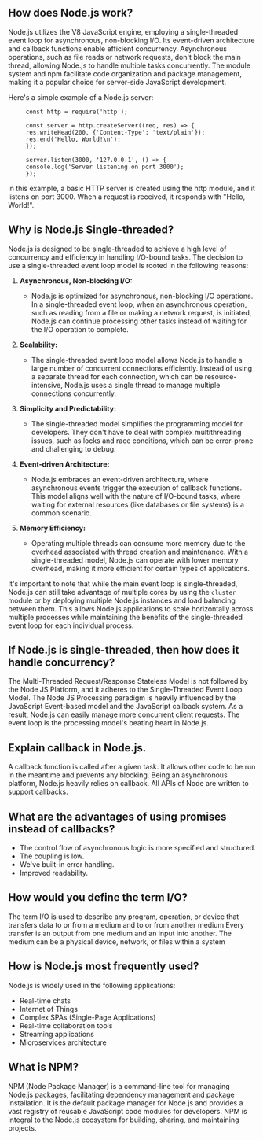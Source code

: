 

## How does Node.js work?

 Node.js utilizes the V8 JavaScript engine, employing a single-threaded event loop for asynchronous, non-blocking I/O. Its event-driven architecture and callback functions enable efficient concurrency. Asynchronous operations, such as file reads or network requests, don't block the main thread, allowing Node.js to handle multiple tasks concurrently. The module system and npm facilitate code organization and package management, making it a popular choice for server-side JavaScript development.

Here's a simple example of a Node.js server:    

         const http = require('http');

         const server = http.createServer((req, res) => {
         res.writeHead(200, {'Content-Type': 'text/plain'});
         res.end('Hello, World!\n');
         });

         server.listen(3000, '127.0.0.1', () => {
         console.log('Server listening on port 3000');
         });

  in this example, a basic HTTP server is created using the http module, and it listens on port 3000. When a request is received, it responds with "Hello, World!".

## Why is Node.js Single-threaded?

Node.js is designed to be single-threaded to achieve a high level of concurrency and efficiency in handling I/O-bound tasks. The decision to use a single-threaded event loop model is rooted in the following reasons:

1. **Asynchronous, Non-blocking I/O:**
   - Node.js is optimized for asynchronous, non-blocking I/O operations. In a single-threaded event loop, when an asynchronous operation, such as reading from a file or making a network request, is initiated, Node.js can continue processing other tasks instead of waiting for the I/O operation to complete.

2. **Scalability:**
   - The single-threaded event loop model allows Node.js to handle a large number of concurrent connections efficiently. Instead of using a separate thread for each connection, which can be resource-intensive, Node.js uses a single thread to manage multiple connections concurrently.

3. **Simplicity and Predictability:**
   - The single-threaded model simplifies the programming model for developers. They don't have to deal with complex multithreading issues, such as locks and race conditions, which can be error-prone and challenging to debug.

4. **Event-driven Architecture:**
   - Node.js embraces an event-driven architecture, where asynchronous events trigger the execution of callback functions. This model aligns well with the nature of I/O-bound tasks, where waiting for external resources (like databases or file systems) is a common scenario.

5. **Memory Efficiency:**
   - Operating multiple threads can consume more memory due to the overhead associated with thread creation and maintenance. With a single-threaded model, Node.js can operate with lower memory overhead, making it more efficient for certain types of applications.

It's important to note that while the main event loop is single-threaded, Node.js can still take advantage of multiple cores by using the `cluster` module or by deploying multiple Node.js instances and load balancing between them. This allows Node.js applications to scale horizontally across multiple processes while maintaining the benefits of the single-threaded event loop for each individual process.



##  If Node.js is single-threaded, then how does it handle concurrency?

The Multi-Threaded Request/Response Stateless Model is not followed by the Node JS Platform, and it adheres to the Single-Threaded Event Loop Model.
The Node JS Processing paradigm is heavily influenced by the JavaScript Event-based model and the JavaScript callback system.
As a result, Node.js can easily manage more concurrent client requests. The event loop is the processing model's beating heart in Node.js.

## Explain callback in Node.js.

A callback function is called after a given task. It allows other code to be run in the meantime and prevents any blocking.
Being an asynchronous platform, Node.js heavily relies on callback. All APIs of Node are written to support callbacks.

##  What are the advantages of using promises instead of callbacks?

  * The control flow of asynchronous logic is more specified and structured.
  * The coupling is low.
  * We've built-in error handling.
  * Improved readability.


##  How would you define the term I/O? 
   The term I/O is used to describe any program, operation, or device that transfers data to or from a medium and to or from another medium
   Every transfer is an output from one medium and an input into another. The medium can be a physical device, network, or files within a system

## How is Node.js most frequently used?

 Node.js is widely used in the following applications:

   * Real-time chats
   * Internet of Things
   * Complex SPAs (Single-Page Applications)
   * Real-time collaboration tools
   * Streaming applications
   * Microservices architecture

##  What is NPM?


   NPM (Node Package Manager) is a command-line tool for managing Node.js packages, facilitating dependency management and package installation. It is the default package manager for Node.js and provides a vast registry of reusable JavaScript code modules for developers. NPM is integral to the Node.js ecosystem for building, sharing, and maintaining projects.

